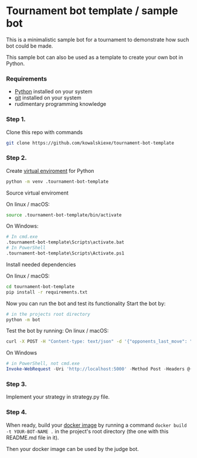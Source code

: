 # Tournament bot template / sample bot

This is a minimalistic sample bot for a tournament to demonstrate how such bot could be made.

This sample bot can also be used as a template to create your own bot in Python.

### Requirements
* [Python](https://www.python.org/) installed on your system
* [git](https://git-scm.com/) installed on your system
* rudimentary programming knowledge

### Step 1.
Clone this repo with commands
```bash
git clone https://github.com/kowalskiexe/tournament-bot-template
```

### Step 2.
Create [virtual enviroment](https://python.land/virtual-environments/virtualenv) for Python
```bash
python -m venv .tournament-bot-template
```
Source virtual enviroment

On linux / macOS:
```bash
source .tournament-bot-template/bin/activate
```
On Windows:
```bash
# In cmd.exe
.tournament-bot-template\Scripts\activate.bat
# In PowerShell
.tournament-bot-template\Scripts\Activate.ps1
```

Install needed dependencies

On linux / macOS:
```bash
cd tournament-bot-template
pip install -r requirements.txt
```

Now you can run the bot and test its functionality
Start the bot by:
```bash
# in the projects root directory
python -m bot
```
Test the bot by running:
On linux / macOS:
```bash
curl -X POST -H "Content-type: text/json" -d '{"opponents_last_move": "testify"}' localhost:5000
```
On Windows
```powershell
# in PowerShell, not cmd.exe
Invoke-WebRequest -Uri 'http://localhost:5000' -Method Post -Headers @{'Content-type'='text/json'} -Body '{"opponents_last_move": "testify"}'
```

### Step 3.
Implement your strategy in strategy.py file.

### Step 4.
When ready, build your [docker image](https://www.youtube.com/watch?v=Gjnup-PuquQ) by running a command `docker build -t YOUR-BOT-NAME .` in the project's root directory (the one with this README.md file in it).

Then your docker image can be used by the judge bot.
